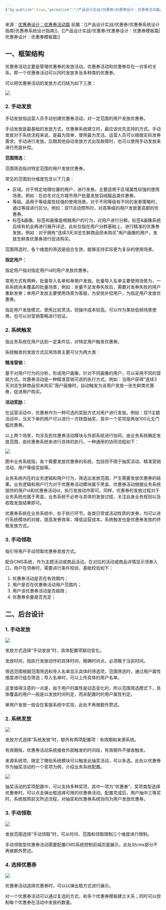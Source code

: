```yaml
---
{"dg-publish":true,"permalink":"/产品设计实战/优惠券/优惠券设计：优惠券活动篇/","noteIcon":"","created":"2023-11-04T10:33:44.388+08:00"}
---
```


来源：[优惠券设计：优惠券活动篇](https://www.woshipm.com/pd/1692599.html)
前置：[[产品设计实战/优惠券/优惠券系统设计指南\|优惠券系统设计指南]]、[[产品设计实战/优惠券/优惠券设计：优惠券模板篇\|优惠券设计：优惠券模板篇]]

## 一、框架结构

优惠券活动主要是管理优惠券的发放活动，优惠券活动和优惠券存在一对多的关系，即一个优惠券活动可以同时发放多张多种类的优惠券。

可以把优惠券活动的发放方式归结为如下三类：

![](https://image.woshipm.com/wp-files/2018/12/xDAmtKsG1milQAOY96VP.png)

### 2. 手动发放

手动发放指运营人员手动创建优惠券活动，对一定范围的用户发放优惠券。

手动发放是最基础的发放方式，优惠券系统建立时，最应该优先支持的方式。手动发放对于系统流程来说，是最为简单，使用最为灵活。运营人员可以根据实际发券需求，手动进行发放。后期其他自动发放方式出现故障时，也可以使用手动发放来进行兜底补偿。

**范围筛选：**

范围筛选指对特定范围的用户发放优惠券。

常见的范围划分维度包含以下几类：

- 区域。对于特定地理位置的用户，进行发券。主要适用于区域属性较强的使用场景。例如：在初冬对北方城市用户批量发放羽绒服品类优惠券。
- 等级。适用于等级属性较强的使用场景。对于不同等级有不同的发券策略时，通过等级进行区分。例如：双11活动预热时，对高等级的用户发放更高额的优惠券。
- 标签&画像。标签和画像是根据用户的行为，对用户进行分群。标签&画像系统后续有机会再进行展开详述，此处仅指在用户分群基础上，进行精准的优惠券发放。例如：对于拥有“连续3天浏览生鲜商品但未购买”用户画像的用户，发放生鲜类优惠券进行促进购买。

范围筛选时，各个维度的筛选是组合生效，能够支持实际更为复杂的使用场景。

**指定用户：**

指定用户指对指定用户id的用户发放优惠券。

常用方式有两种，批量导入名单和单用户发放。批量导入名单主要使用场景为，一些系统尚未覆盖的批量场景，例如：余量不足发券失败后，需要对发券失败的用户重新发券；单用户发放主要使用场景为客服，为安抚补偿用户，为指定用户发放优惠券。

指定用户发放模式，使用比较灵活，但操作成本较高。可以作为某些低频场景使用，也可以对营销策略进行验证。

### 2. 系统触发

指业务系统在用户达到一定条件后，对特定用户触发优惠券。

系统触发的发放方式应用场景主要可分为两大类：

**精准营销：**

基于对用户行为的分析，形成用户画像，针对不同画像的用户，可以采用不同的营销方式。优惠券活动是一种精准营销可选的执行方式。例如：当用户获得“连续3天浏览生鲜商品但未购买”用户画像时，自动触发为该用户发放一张生鲜类优惠券，促进用户购买。

**活动奖励：**

在运营活动中，优惠券作为一种可选的奖励方式对用户进行发放。例如：双11主题活动中，当天下单的用户可以进行一次转盘抽奖，其中一个奖项是两张100元无门槛优惠券。

以上两个场景，均涉及到优惠券活动模块与外部系统进行协同，由业务系统确定发放范围，由优惠券系统来进行具体的执行。一种通用的协同流程如下：

![](https://image.woshipm.com/wp-files/2018/12/xKUUQBjO0qmVD1IW5UxM.png)

图中业务系统指，各个需要发放优惠券的系统，包括但不限于抽奖活动、精准营销活动、用户等级奖励等。

业务系统内在的业务逻辑和用户行为，筛选出发放范围，产生需要发放优惠券的结果。业务逻辑和用户行为对于优惠券活动模块属于黑盒，优惠券活动根据业务系统提供的用户id和优惠券活动id，执行发放动作即可。同样，优惠券的发放过程对于业务系统也属于黑盒，业务系统不必参与具体的发放过程，关注自身业务规则以及收取发放结果即可。

优惠券系统在业务系统中，处于执行环节。各类日常或活动性质的发券，均可以进行系统模块的对接，提高发券效率，降低运营成本。系统触发也是优惠券发放的终极发放方式。

### 3. 手动领取

指引导用户手动领取优惠券发放方式。

配合CMS系统，作为主题活动或商品活动，在对应的活动或商品详情显示领券入口。用户在领券时，需要进行条件校验，基础校验如下：

1. 优惠券活动是否在有效期内；
2. 用户是否在优惠券活动用户范围内；
3. 用户该优惠券活动是否超限；
4. 优惠券余量是否充足；

## 二、后台设计

### 1. 手动发放

![](https://image.woshipm.com/wp-files/2018/12/46b1bnVl4ZZKxhW4cJbB.png)

发放方式选择“手动发放”时，具体配置项联动变化。

发放时间，指执行发放动作的具体时间，精确时间点，必须晚于当前时间。

筛选范围根据范围筛选和导入名单显示具体的筛选项，范围筛选时，通过用户属性维度进行组合筛选；导入名单时，可以上传具体的用户名单。

这里值得注意的一点是，由于用户的属性是动态变化的，所以范围筛选模式下，具体覆盖的用户一般是以发放时间判定，而非配置时的用户属性判定。

单用户发放一般会在客服系统中实现，此处不再做额外赘述。

### 2. 系统发放

![](https://image.woshipm.com/wp-files/2018/12/3xv4SBrN6aRCkA5sTh0q.png)

发放方式选择“系统发放”时，额外有两项配置项：有效期和来源系统。

有效期指，优惠券活动系统接收外部触发的时间段，有效期外不接收触发。

来源系统项，限定了哪些系统模块可以触发此抽奖活动，可以多选。此处以优惠券作为抽奖活动的一个奖项为例，介绍业务系统配置。

![](https://image.woshipm.com/wp-files/2018/12/fwyrtPGB6iMZbyc6X1OR.png)

抽奖活动的奖项配置中，可以支持多种奖项，其中一项为“优惠券”，奖项类型选择优惠券时，可以点击弹出框选择可用的优惠券活动。配置完成后，用户抽中三等奖时，系统按照前文所述流程，对抽奖和优惠券系统协同为用户发放优惠券。

### 3. 手动领取

![](https://image.woshipm.com/wp-files/2018/12/kOsipA7giZqNA2hxzniH.png)

发放范围选择“手动领取”时，可从时间、范围和领取限制三个维度进行限制。

手动领取型优惠券活动需要配置CMS系统控制前端页面展示，此处对cms部分不再做额外赘述。

### 4. 选择优惠券

![](https://image.woshipm.com/wp-files/2018/12/jfsa5ywWv63I6oQyBCok.png)

优惠券活动选择优惠券时，可以以弹出框方式进行展示。

对一个优惠券活动可以通过复选的方式，和多个优惠券模板建立关系；同时可以控制每个优惠券在活动中发放的数量。